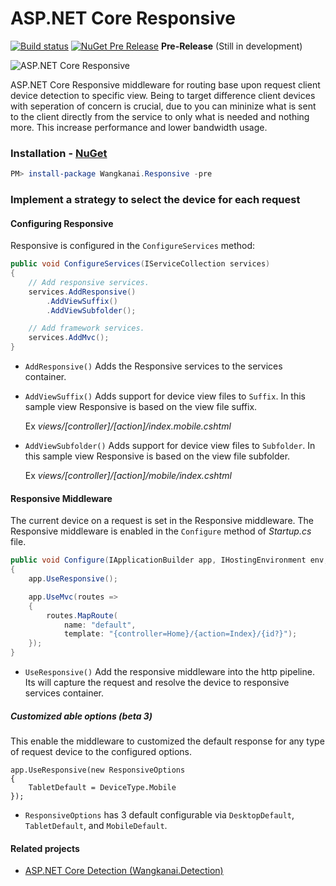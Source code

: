 # ASP.NET Core Responsive

[![Build status](https://ci.appveyor.com/api/projects/status/cbx1xvcln7xaccs5?svg=true)](https://ci.appveyor.com/project/wangkanai/responsive) 
[![NuGet Pre Release](https://img.shields.io/nuget/vpre/Wangkanai.Responsive.svg?maxAge=2592000)](https://www.nuget.org/packages/Wangkanai.Responsive/) **Pre-Release** (Still in development)

![ASP.NET Core Responsive](https://raw.githubusercontent.com/wangkanai/Responsive/dev/asset/asp.net-core-responsive.svg?sanitize=true)

ASP.NET Core Responsive middleware for routing base upon request client device detection to specific view.
Being to target difference client devices with seperation of concern is crucial, due to you can mininize what is sent to the client directly from the service to only what is needed and nothing more. This increase performance and lower bandwidth usage.

### Installation - [NuGet](https://www.nuget.org/packages/Wangkanai.Responsive/)

```powershell
PM> install-package Wangkanai.Responsive -pre
```
### Implement a strategy to select the device for each request
#### Configuring Responsive
Responsive is configured in the `ConfigureServices` method:
```csharp
public void ConfigureServices(IServiceCollection services)
{
    // Add responsive services.
    services.AddResponsive()
        .AddViewSuffix()
        .AddViewSubfolder();

    // Add framework services.
    services.AddMvc();  
}
```
* `AddResponsive()` Adds the Responsive services to the services container.
* `AddViewSuffix()` Adds support for device view files  to `Suffix`. In this sample view Responsive is based on the view file suffix. 

  Ex *views/[controller]/[action]/index.mobile.cshtml*
* `AddViewSubfolder()` Adds support for device view files to `Subfolder`. In this sample view Responsive is based on the view file subfolder. 

  Ex *views/[controller]/[action]/mobile/index.cshtml*

#### Responsive Middleware

The current device on a request is set in the Responsive middleware. The Responsive middleware is enabled in the `Configure` method of *Startup.cs* file.
```csharp
public void Configure(IApplicationBuilder app, IHostingEnvironment env, ILoggerFactory loggerFactory)
{
    app.UseResponsive();

    app.UseMvc(routes =>
    {
        routes.MapRoute(
            name: "default",
            template: "{controller=Home}/{action=Index}/{id?}");
    });
}
```
* `UseResponsive()` Add the responsive middleware into the http pipeline. Its will capture the request and resolve the device to responsive services container.

##### Customized able options (beta 3)

This enable the middleware to customized the default response for any type of request device to the configured options.

```
app.UseResponsive(new ResponsiveOptions
{
    TabletDefault = DeviceType.Mobile
});
```
* `ResponsiveOptions` has 3 default configurable via `DesktopDefault`, `TabletDefault`, and `MobileDefault`.

#### Related projects

* [ASP.NET Core Detection (Wangkanai.Detection)](https://github.com/wangkanai/Detection)

